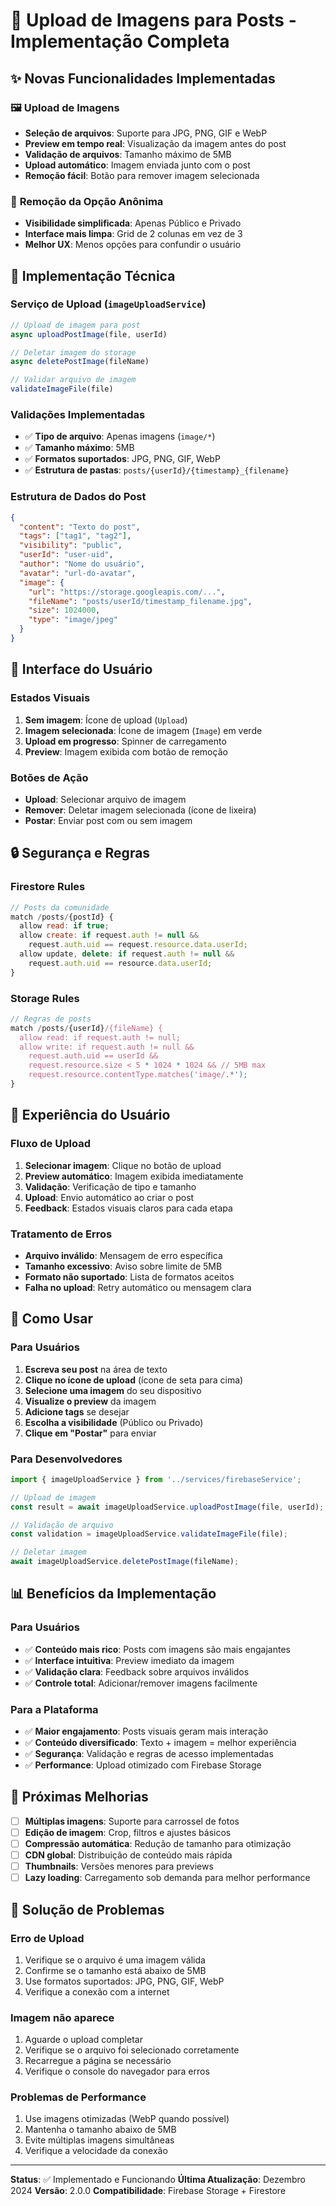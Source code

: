 # 📸 Upload de Imagens para Posts - Implementação Completa

## ✨ Novas Funcionalidades Implementadas

### 🖼️ **Upload de Imagens**
- **Seleção de arquivos**: Suporte para JPG, PNG, GIF e WebP
- **Preview em tempo real**: Visualização da imagem antes do post
- **Validação de arquivos**: Tamanho máximo de 5MB
- **Upload automático**: Imagem enviada junto com o post
- **Remoção fácil**: Botão para remover imagem selecionada

### 🚫 **Remoção da Opção Anônima**
- **Visibilidade simplificada**: Apenas Público e Privado
- **Interface mais limpa**: Grid de 2 colunas em vez de 3
- **Melhor UX**: Menos opções para confundir o usuário

## 🔧 Implementação Técnica

### **Serviço de Upload (`imageUploadService`)**
```javascript
// Upload de imagem para post
async uploadPostImage(file, userId)

// Deletar imagem do storage
async deletePostImage(fileName)

// Validar arquivo de imagem
validateImageFile(file)
```

### **Validações Implementadas**
- ✅ **Tipo de arquivo**: Apenas imagens (`image/*`)
- ✅ **Tamanho máximo**: 5MB
- ✅ **Formatos suportados**: JPG, PNG, GIF, WebP
- ✅ **Estrutura de pastas**: `posts/{userId}/{timestamp}_{filename}`

### **Estrutura de Dados do Post**
```json
{
  "content": "Texto do post",
  "tags": ["tag1", "tag2"],
  "visibility": "public",
  "userId": "user-uid",
  "author": "Nome do usuário",
  "avatar": "url-do-avatar",
  "image": {
    "url": "https://storage.googleapis.com/...",
    "fileName": "posts/userId/timestamp_filename.jpg",
    "size": 1024000,
    "type": "image/jpeg"
  }
}
```

## 🎨 Interface do Usuário

### **Estados Visuais**
1. **Sem imagem**: Ícone de upload (`Upload`)
2. **Imagem selecionada**: Ícone de imagem (`Image`) em verde
3. **Upload em progresso**: Spinner de carregamento
4. **Preview**: Imagem exibida com botão de remoção

### **Botões de Ação**
- **Upload**: Selecionar arquivo de imagem
- **Remover**: Deletar imagem selecionada (ícone de lixeira)
- **Postar**: Enviar post com ou sem imagem

## 🔒 Segurança e Regras

### **Firestore Rules**
```javascript
// Posts da comunidade
match /posts/{postId} {
  allow read: if true;
  allow create: if request.auth != null && 
    request.auth.uid == request.resource.data.userId;
  allow update, delete: if request.auth != null && 
    request.auth.uid == resource.data.userId;
}
```

### **Storage Rules**
```javascript
// Regras de posts
match /posts/{userId}/{fileName} {
  allow read: if request.auth != null;
  allow write: if request.auth != null && 
    request.auth.uid == userId &&
    request.resource.size < 5 * 1024 * 1024 && // 5MB max
    request.resource.contentType.matches('image/.*');
}
```

## 📱 Experiência do Usuário

### **Fluxo de Upload**
1. **Selecionar imagem**: Clique no botão de upload
2. **Preview automático**: Imagem exibida imediatamente
3. **Validação**: Verificação de tipo e tamanho
4. **Upload**: Envio automático ao criar o post
5. **Feedback**: Estados visuais claros para cada etapa

### **Tratamento de Erros**
- **Arquivo inválido**: Mensagem de erro específica
- **Tamanho excessivo**: Aviso sobre limite de 5MB
- **Formato não suportado**: Lista de formatos aceitos
- **Falha no upload**: Retry automático ou mensagem clara

## 🚀 Como Usar

### **Para Usuários**
1. **Escreva seu post** na área de texto
2. **Clique no ícone de upload** (ícone de seta para cima)
3. **Selecione uma imagem** do seu dispositivo
4. **Visualize o preview** da imagem
5. **Adicione tags** se desejar
6. **Escolha a visibilidade** (Público ou Privado)
7. **Clique em "Postar"** para enviar

### **Para Desenvolvedores**
```javascript
import { imageUploadService } from '../services/firebaseService';

// Upload de imagem
const result = await imageUploadService.uploadPostImage(file, userId);

// Validação de arquivo
const validation = imageUploadService.validateImageFile(file);

// Deletar imagem
await imageUploadService.deletePostImage(fileName);
```

## 📊 Benefícios da Implementação

### **Para Usuários**
- ✅ **Conteúdo mais rico**: Posts com imagens são mais engajantes
- ✅ **Interface intuitiva**: Preview imediato da imagem
- ✅ **Validação clara**: Feedback sobre arquivos inválidos
- ✅ **Controle total**: Adicionar/remover imagens facilmente

### **Para a Plataforma**
- ✅ **Maior engajamento**: Posts visuais geram mais interação
- ✅ **Conteúdo diversificado**: Texto + imagem = melhor experiência
- ✅ **Segurança**: Validação e regras de acesso implementadas
- ✅ **Performance**: Upload otimizado com Firebase Storage

## 🔮 Próximas Melhorias

- [ ] **Múltiplas imagens**: Suporte para carrossel de fotos
- [ ] **Edição de imagem**: Crop, filtros e ajustes básicos
- [ ] **Compressão automática**: Redução de tamanho para otimização
- [ ] **CDN global**: Distribuição de conteúdo mais rápida
- [ ] **Thumbnails**: Versões menores para previews
- [ ] **Lazy loading**: Carregamento sob demanda para melhor performance

## 🐛 Solução de Problemas

### **Erro de Upload**
1. Verifique se o arquivo é uma imagem válida
2. Confirme se o tamanho está abaixo de 5MB
3. Use formatos suportados: JPG, PNG, GIF, WebP
4. Verifique a conexão com a internet

### **Imagem não aparece**
1. Aguarde o upload completar
2. Verifique se o arquivo foi selecionado corretamente
3. Recarregue a página se necessário
4. Verifique o console do navegador para erros

### **Problemas de Performance**
1. Use imagens otimizadas (WebP quando possível)
2. Mantenha o tamanho abaixo de 5MB
3. Evite múltiplas imagens simultâneas
4. Verifique a velocidade da conexão

---

**Status**: ✅ Implementado e Funcionando
**Última Atualização**: Dezembro 2024
**Versão**: 2.0.0
**Compatibilidade**: Firebase Storage + Firestore
